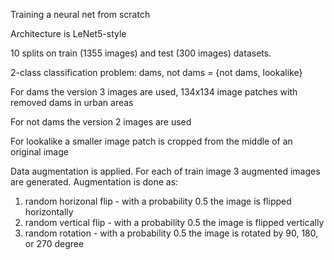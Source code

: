 Training a neural net from scratch

Architecture is LeNet5-style

10 splits on train (1355 images) and test (300 images) datasets.

2-class classification problem: dams, not dams = {not dams, lookalike}

For dams the version 3 images are used, 134x134 image patches with removed dams in urban areas

For not dams the version 2 images are used

For lookalike a smaller image patch is cropped from the middle of an original image

Data augmentation is applied. For each of train image 3 augmented images are generated. Augmentation is done as:
1. random horizonal flip - with a probability 0.5 the image is flipped horizontally
2. random vertical flip - with a probability 0.5 the image is flipped vertically
3. random rotation - with a probability 0.5 the image is rotated by 90, 180, or 270 degree

